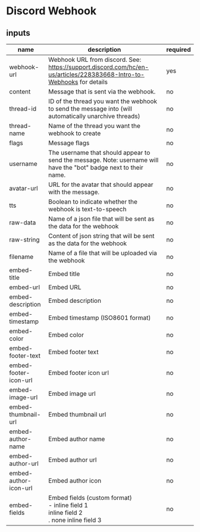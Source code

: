 # Discord Webhook

## inputs
<!-- inputs -->
| name | description | required |
| - | - | - |
| webhook-url | Webhook URL from discord. See: https://support.discord.com/hc/en-us/articles/228383668-Intro-to-Webhooks for details | yes |
| content | Message that is sent via the webhook. | no |
| thread-id | ID of the thread you want the webhook to send the message into \(will automatically unarchive threads\) | no |
| thread-name | Name of the thread you want the webhook to create | no |
| flags | Message flags | no |
| username | The username that should appear to send the message. Note: username will have the "bot" badge next to their name. | no |
| avatar-url | URL for the avatar that should appear with the message. | no |
| tts | Boolean to indicate whether the webhook is text-to-speech | no |
| raw-data | Name of a json file that will be sent as the data for the webhook | no |
| raw-string | Content of json string that will be sent as the data for the webhook | no |
| filename | Name of a file that will be uploaded via the webhook | no |
| embed-title | Embed title | no |
| embed-url | Embed URL | no |
| embed-description | Embed description | no |
| embed-timestamp | Embed timestamp \(ISO8601 format\) | no |
| embed-color | Embed color | no |
| embed-footer-text | Embed footer text | no |
| embed-footer-icon-url | Embed footer icon url | no |
| embed-image-url | Embed image url | no |
| embed-thumbnail-url | Embed thumbnail url | no |
| embed-author-name | Embed author name | no |
| embed-author-url | Embed author url | no |
| embed-author-icon-url | Embed author icon | no |
| embed-fields | Embed fields \(custom format\)<br>  - inline field 1<br>  inline field 2<br>  . none inline field 3<br> | no |
<!-- inputs -->